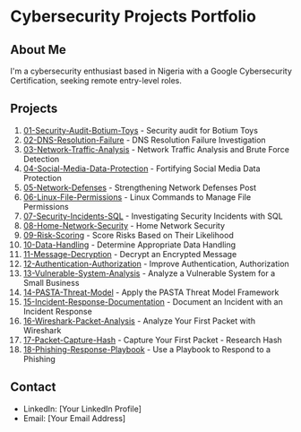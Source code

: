 # Cybersecurity Projects Portfolio

## About Me
I'm a cybersecurity enthusiast based in Nigeria with a Google Cybersecurity Certification, seeking remote entry-level roles.

## Projects
1. [01-Security-Audit-Botium-Toys](01-Security-Audit-Botium-Toys/README.md) - Security audit for Botium Toys
2. [02-DNS-Resolution-Failure](02-DNS-Resolution-Failure/README.md) - DNS Resolution Failure Investigation
3. [03-Network-Traffic-Analysis](03-Network-Traffic-Analysis/README.md) - Network Traffic Analysis and Brute Force Detection
4. [04-Social-Media-Data-Protection](04-Social-Media-Data-Protection/README.md) - Fortifying Social Media Data Protection
5. [05-Network-Defenses](05-Network-Defenses/README.md) - Strengthening Network Defenses Post
6. [06-Linux-File-Permissions](06-Linux-File-Permissions/README.md) - Linux Commands to Manage File Permissions
7. [07-Security-Incidents-SQL](07-Security-Incidents-SQL/README.md) - Investigating Security Incidents with SQL
8. [08-Home-Network-Security](08-Home-Network-Security/README.md) - Home Network Security
9. [09-Risk-Scoring](09-Risk-Scoring/README.md) - Score Risks Based on Their Likelihood
10. [10-Data-Handling](10-Data-Handling/README.md) - Determine Appropriate Data Handling
11. [11-Message-Decryption](11-Message-Decryption/README.md) - Decrypt an Encrypted Message
12. [12-Authentication-Authorization](12-Authentication-Authorization/README.md) - Improve Authentication, Authorization
13. [13-Vulnerable-System-Analysis](13-Vulnerable-System-Analysis/README.md) - Analyze a Vulnerable System for a Small Business
14. [14-PASTA-Threat-Model](14-PASTA-Threat-Model/README.md) - Apply the PASTA Threat Model Framework
15. [15-Incident-Response-Documentation](15-Incident-Response-Documentation/README.md) - Document an Incident with an Incident Response
16. [16-Wireshark-Packet-Analysis](16-Wireshark-Packet-Analysis/README.md) - Analyze Your First Packet with Wireshark
17. [17-Packet-Capture-Hash](17-Packet-Capture-Hash/README.md) - Capture Your First Packet - Research Hash
18. [18-Phishing-Response-Playbook](18-Phishing-Response-Playbook/README.md) - Use a Playbook to Respond to a Phishing

## Contact
- LinkedIn: [Your LinkedIn Profile]
- Email: [Your Email Address] 